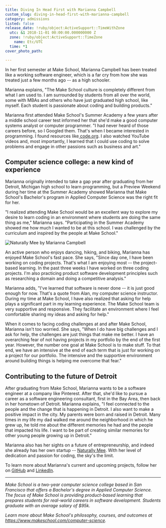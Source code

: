 ```yaml
---
title: Diving In Head First with Marianna Campbell
custom_slug: diving-in-head-first-with-marianna-campbell
category: admissions
listed: false
release_date: !ruby/object:ActiveSupport::TimeWithZone
  utc: &1 2018-11-01 00:00:00.000000000 Z
  zone: !ruby/object:ActiveSupport::TimeZone
    name: Etc/UTC
  time: *1
cover_photo_path: 

---
```

In her first semester at Make School, Marianna Campbell has been treated like a working software engineer, which is a far cry from how she was treated just a few months ago -- as a high schooler.

Marianna explains, "The Make School culture is completely different from what I am used to. I am surrounded by students from all over the world, some with MBAs and others who have just graduated high school, like myself. Each student is passionate about coding and building products."

Marianna first attended Make School's Summer Academy a few years after a middle school career test informed her that she'd make a good computer systems analyst or computer programmer. "I had never heard of those careers before, so I Googled them. That's when I became interested in programming. I found resources like[  code.org](http://code.org/). I also watched YouTube videos and, most importantly, I learned that I could use coding to solve problems and engage in other passions such as business and art."

## Computer science college: a new kind of experience

Marianna originally intended to take a gap year after graduating from her Detroit, Michigan high school to learn programming, but a Preview Weekend during her time at the Summer Academy showed Marianna that Make School's Bachelor's program in Applied Computer Science was the right fit for her.

"I realized attending Make School would be an excellent way to explore my desire to learn coding in an environment where students are doing the same thing as me," Marianna says. "Participating in the Summer Academy showed me how much I wanted to be at this school. I was challenged by the curriculum and inspired by the people at Make School."

![Naturally Mee by Marianna Campbell](https://res.cloudinary.com/makeschool/image/upload/v1541187672/Blog/marianna-campbell-app1.png "Naturally Mee by Marianna Campbell")

An active person who enjoys dancing, hiking, and biking, Marianna has enjoyed Make School's fast pace. She says, "Since day one, I have been working on coding projects. That's what I am enjoying most -- the project-based learning. In the past three weeks I have worked on three coding projects. I'm also practicing product software development principles such as researching a domain and doing a competitive analysis."

Marianna adds, "I've learned that software is never done -- it is just good enough for now. That's a quote from Alan, my computer science instructor. During my time at Make School, I have also realized that asking for help plays a significant part in my learning experience. The Make School team is very supportive and responsive. They facilitate an environment where I feel comfortable sharing my ideas and asking for help."

When it comes to facing coding challenges at and after Make School, Marianna isn't too worried. She says, "When I do have big challenges and I ask for help, the challenges are just things that make me better. I have an overarching fear of not having projects in my portfolio by the end of the first year. However, the number one goal at Make School is to make stuff. To that end, we have an intensive at the end of each term that is just for working on a project for our portfolio. The intensive and the supportive environment around building things is helping me overcome that fear."

## Contributing to the future of Detroit

After graduating from Make School, Marianna wants to be a software engineer at a company like Pinterest. After that, she'd like to pursue a career as a software engineering consultant, first in the Bay Area, then back in her hometown of Detroit. Marianna explains, "I feel connected to the people and the change that is happening in Detroit. I also want to make a positive impact in the city. My parents were born and raised in Detroit. Many times in my life my dad walked me around the neighborhood in which he grew up, he told me about the different memories he had and the people that impacted his life. I want to be part of creating similar memories for other young people growing up in Detroit."

Marianna also has her sights on a future of entrepreneurship, and indeed she already has her own startup -- [Naturally Mee](https://twitter.com/naturallymEE_). With her level of dedication and passion for coding, the sky's the limit.

To learn more about Marianna's current and upcoming projects, follow her on [GitHub](https://github.com/campbellmarianna) and [LinkedIn](https://www.linkedin.com/in/maricampbell/).

---

_Make School is a two-year computer science college based in San Francisco that offers a Bachelor's degree in Applied Computer Science. The focus of Make School is providing product-based learning that prepares students for real-world careers in software development. Students graduate with an average salary of $95k._

_Learn more about Make School's philosophy, courses, and outcomes at https://www.makeschool.com/computer-science._